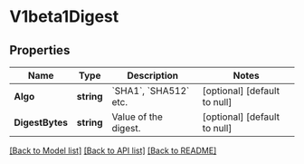 # V1beta1Digest

## Properties
Name | Type | Description | Notes
------------ | ------------- | ------------- | -------------
**Algo** | **string** | &#x60;SHA1&#x60;, &#x60;SHA512&#x60; etc. | [optional] [default to null]
**DigestBytes** | **string** | Value of the digest. | [optional] [default to null]

[[Back to Model list]](../README.md#documentation-for-models) [[Back to API list]](../README.md#documentation-for-api-endpoints) [[Back to README]](../README.md)


